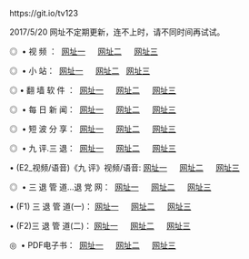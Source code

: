 <p>https://git.io/tv123<p>2017/5/20 网址不定期更新，连不上时，请不同时间再试试。
<p>◎   • 视 频 ： 
<a href="http://b.spagettitoast.com/tv/" target="_blank">网址一</a> 　 
<a href="http://b.spagettitoast.com/9018.html" target="_blank">网址二</a> 　 
<a href="http://b.spagettitoast.com/9449.html" target="_blank">网址三</a></p>
<p>◎ </span>  •  小 站：  
<a href="http://b.spagettitoast.com/" target="_blank">网址一</a> 　 
<a href="http://b.spagettitoast.com/s/list.html" target="_blank">网址二</a>   
<a href="http://b.spagettitoast.com/read/" target="_blank">网址三</a></p>
<p>◎  • 翻 墙 软 件 ：  
<a href="http://b.spagettitoast.com/ff/" target="_blank">网址一</a> 　 
<a href="http://b.spagettitoast.com/ff/" target="_blank">网址二</a> 　 
<a href="http://b.spagettitoast.com/ff/" target="_blank">网址三</a></p>
<p>◎ </span>  • 每 日 新 闻：  
<a href="http://b.spagettitoast.com/day/" target="_blank">网址一</a> 　 
<a href="http://b.spagettitoast.com/day/" target="_blank">网址二</a> 　 
<a href="http://b.spagettitoast.com/day/" target="_blank">网址三</a></p>
<p>◎ </span>  • 短 波 分 享：  
<a href="http://b.spagettitoast.com/h/" target="_blank">网址一</a> 　 
<a href="http://b.spagettitoast.com/h/" target="_blank">网址二</a> 　 
<a href="http://b.spagettitoast.com/h/" target="_blank">网址三</a></p>
<p>◎   • 九 评.三 退：  
<a href="http://b.spagettitoast.com/t/" target="_blank">网址一</a> 　 
<a href="http://b.spagettitoast.com/v2/" target="_blank">网址二</a> 　 
<a href="http://b.spagettitoast.com/tt/" target="_blank">网址三</a> 　</p>
<p>  • (E2_视频/语音)《九 评》视频/语音: 
<a href="http://b.spagettitoast.com/7738.html" target="_blank">网址一</a> 　 
<a href="http://b.spagettitoast.com/7614.html" target="_blank">网址二</a> 　 
<a href="http://b.spagettitoast.com/7633.html" target="_blank">网址三</a></p>
<p>◎   • 三 退 管 道...退 党 网：  
<a href="http://b.spagettitoast.com/go/8/" target="_blank">网址一</a> 　 
<a href="http://b.spagettitoast.com/go/8/" target="_blank">网址二</a> 　 
<a href="http://b.spagettitoast.com/go/8/" target="_blank">网址三</a></p>
<p>  • (F1) 三 退 管 道(一)： 
<a href="http://b.spagettitoast.com/dd/" target="_blank">网址一</a> 　 
<a href="http://b.spagettitoast.com/dd/" target="_blank">网址二</a> 　 
<a href="http://b.spagettitoast.com/dd/" target="_blank">网址三</a></p>
<p>  • (F2)三 退 管 道(二)： 
<a href="http://b.spagettitoast.com/d/" target="_blank">网址一</a> 　 
<a href="http://b.spagettitoast.com/d/" target="_blank">网址二</a> 　 
<a href="http://b.spagettitoast.com/d/" target="_blank">网址三</a></p>
<p>◎   • PDF电子书：  
<a href="http://b.spagettitoast.com/p/" target="_blank">网址一</a> 　 
<a href="http://b.spagettitoast.com/p/" target="_blank">网址二</a> 　 
<a href="http://b.spagettitoast.com/p/" target="_blank">网址三</a></p>
